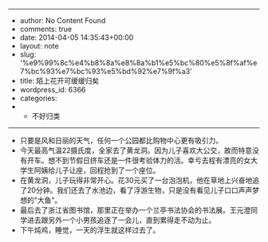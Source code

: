 - ---
- author: No Content Found
- comments: true
- date: 2014-04-05 14:35:43+00:00
- layout: note
- slug: '%e9%99%8c%e4%b8%8a%e8%8a%b1%e5%bc%80%e5%8f%af%e7%bc%93%e7%bc%93%e5%bd%92%e7%9f%a3'
- title: 陌上花开可缓缓归矣
- wordpress_id: 6366
- categories:
- - 不好归类
- ---
- 只要是风和日丽的天气，任何一个公园都比购物中心更有吸引力。
- 今天最高气温22摄氏度，全家去了黄龙洞。因为儿子喜欢大公交，故而特意没有开车。想不到节假日挤车还是一件很考验体力的活。幸亏去程有漂亮的女大学生阿姨给儿子让座，回程抢到了一个座位。
- 在黄龙洞，儿子玩得非常开心。花30元买了一台泡泡机，他在草地上兴奋地追了20分钟。我们还去了水池边，看了浮游生物，只是没有看见儿子口口声声梦想的"大鱼"。
- 最后去了浙江省图书馆，那里正在举办一个兰亭书法协会的书法展。王元澄同学进去跟另外一个小男孩追逐了一会儿，直到累得走不动为止。
- 下午炖鸡，睡觉，一天的浮生就这样过去了。
